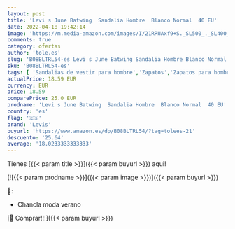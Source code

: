 ```yaml
---
layout: post
title: 'Levi s June Batwing  Sandalia Hombre  Blanco Normal  40 EU'
date: 2022-04-18 19:42:14
image: 'https://m.media-amazon.com/images/I/21RRUAxf9+S._SL500_._SL400_.jpg'
comments: true
category: ofertas
author: 'tole.es'
slug: 'B08BLTRL54-es Levi s June Batwing Sandalia Hombre Blanco Normal 40 EU'
sku: 'B08BLTRL54-es'
tags: [ 'Sandalias de vestir para hombre','Zapatos','Zapatos para hombre','Zapatos y complementos','levis','sandalia','🇪🇸', ]
actualPrice: 18.59 EUR
currency: EUR
price: 18.59
comparePrice: 25.0 EUR
prodname: 'Levi s June Batwing  Sandalia Hombre  Blanco Normal  40 EU'
country: 'es'
flag: '🇪🇸'
brand: 'Levis'
buyurl: 'https://www.amazon.es/dp/B08BLTRL54/?tag=tolees-21'
descuento: '25.64'
average: '18.0233333333333'
---
```


Tienes [{{< param title >}}]({{< param buyurl >}}) aqui!

[![{{< param prodname >}}]({{< param image >}})]({{< param buyurl >}})

🔎:

- Chancla moda verano

[🛒 Comprar!!!]({{< param buyurl >}})
